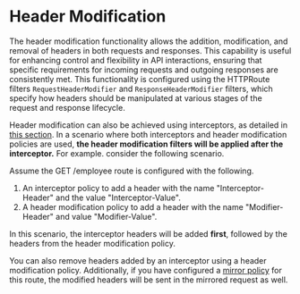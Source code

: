 # Header Modification

The header modification functionality allows the addition, modification, and removal of headers in both requests and responses. This capability is useful for enhancing control and flexibility in API interactions, ensuring that specific requirements for incoming requests and outgoing responses are consistently met. This functionality is configured using the HTTPRoute filters `RequestHeaderModifier` and `ResponseHeaderModifier` filters, which specify how headers should be manipulated at various stages of the request and response lifecycle.

Header modification can also be achieved using interceptors, as detailed in [this section](../interceptors/interceptors-overview.md). In a scenario where both interceptors and header modification policies are used, **the header modification filters will be applied after the interceptor.** For example. consider the following scenario.

Assume the GET /employee route is configured with the following.

1. An interceptor policy to add a header with the name "Interceptor-Header" and the value "Interceptor-Value".
2. A header modification policy to add a header with the name "Modifier-Header" and value "Modifier-Value".

In this scenario, the interceptor headers will be added **first**, followed by the headers from the header modification policy. 

You can also remove headers added by an interceptor using a header modification policy. Additionally, if you have configured a [mirror policy](../mirror-request-filters/overview.md) for this route, the modified headers will be sent in the mirrored request as well.